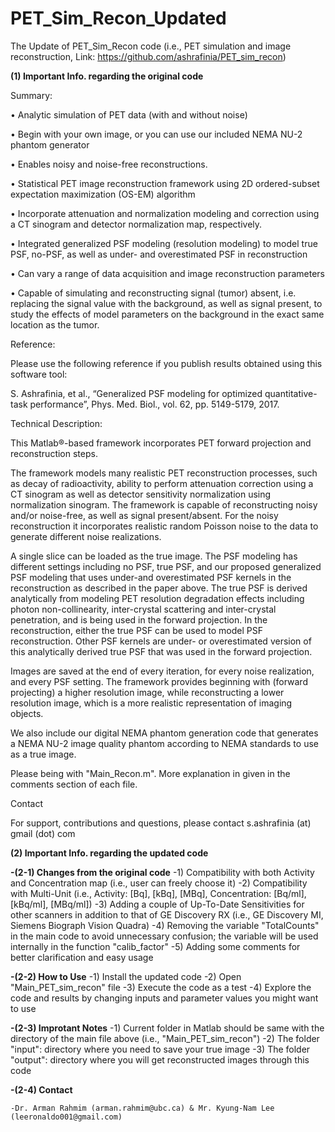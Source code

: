 # PET_Sim_Recon_Updated
The Update of PET_Sim_Recon code (i.e., PET simulation and image reconstruction, Link: https://github.com/ashrafinia/PET_sim_recon)


**(1) Important Info. regarding the original code**

Summary:

• Analytic simulation of PET data (with and without noise)

• Begin with your own image, or you can use our included NEMA NU-2 phantom generator

• Enables noisy and noise-free reconstructions.

• Statistical PET image reconstruction framework using 2D ordered-subset expectation maximization (OS-EM) algorithm

• Incorporate attenuation and normalization modeling and correction using a CT sinogram and detector normalization map, respectively.

• Integrated generalized PSF modeling (resolution modeling) to model true PSF, no-PSF, as well as under- and overestimated PSF in reconstruction

• Can vary a range of data acquisition and image reconstruction parameters

• Capable of simulating and reconstructing signal (tumor) absent, i.e. replacing the signal value with the background, as well as signal present, to study the effects of model parameters on the background in the exact same location as the tumor.

Reference:

Please use the following reference if you publish results obtained using this software tool:

S. Ashrafinia, et al., “Generalized PSF modeling for optimized quantitative-task performance”, Phys. Med. Biol., vol. 62, pp. 5149-5179, 2017.

Technical Description:

This Matlab®-based framework incorporates PET forward projection and reconstruction steps.

The framework models many realistic PET reconstruction processes, such as decay of radioactivity, ability to perform attenuation correction using a CT sinogram as well as detector sensitivity normalization using normalization sinogram. The framework is capable of reconstructing noisy and/or noise-free, as well as signal present/absent. For the noisy reconstruction it incorporates realistic random Poisson noise to the data to generate different noise realizations.

A single slice can be loaded as the true image. The PSF modeling has different settings including no PSF, true PSF, and our proposed generalized PSF modeling that uses under-and overestimated PSF kernels in the reconstruction as described in the paper above. The true PSF is derived analytically from modeling PET resolution degradation effects including photon non-collinearity, inter-crystal scattering and inter-crystal penetration, and is being used in the forward projection. In the reconstruction, either the true PSF can be used to model PSF reconstruction. Other PSF kernels are under- or overestimated version of this analytically derived true PSF that was used in the forward projection.

Images are saved at the end of every iteration, for every noise realization, and every PSF setting. The framework provides beginning with (forward projecting) a higher resolution image, while reconstructing a lower resolution image, which is a more realistic representation of imaging objects.

We also include our digital NEMA phantom generation code that generates a NEMA NU-2 image quality phantom according to NEMA standards to use as a true image.

Please being with "Main_Recon.m". More explanation in given in the comments section of each file.

Contact

For support, contributions and questions, please contact s.ashrafinia (at) gmail (dot) com


**(2) Important Info. regarding the updated code**

  **-(2-1) Changes from the original code**
    -1) Compatibility with both Activity and Concentration map (i.e., user can freely choose it)
    -2) Compatibility with Multi-Unit (i.e., Activity: [Bq], [kBq], [MBq], Concentration: [Bq/ml], [kBq/ml], [MBq/ml])
    -3) Adding a couple of Up-To-Date Sensitivities for other scanners in addition to that of GE Discovery RX (i.e.,  GE Discovery MI, Siemens Biograph Vision Quadra)
    -4) Removing the variable "TotalCounts" in the main code to avoid unnecessary confusion; the variable will be used internally in the function "calib_factor"
    -5) Adding some comments for better clarification and easy usage

  **-(2-2) How to Use**
    -1) Install the updated code
    -2) Open "Main_PET_sim_recon" file
    -3) Execute the code as a test
    -4) Explore the code and results by changing inputs and parameter values you might want to use

  **-(2-3) Improtant Notes**
    -1) Current folder in Matlab should be same with the directory of the main file above (i.e., "Main_PET_sim_recon")
    -2) The folder "input": directory where you need to save your true image
    -3) The folder "output": directory where you will get reconstructed images through this code

  **-(2-4) Contact**

    -Dr. Arman Rahmim (arman.rahmim@ubc.ca) & Mr. Kyung-Nam Lee (leeronaldo001@gmail.com)
